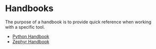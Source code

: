 # Handbooks
The purpose of a handbook is to provide quick reference when working with a specific tool.

- [Python Handbook](./PythonHandbook.md) 
- [Zephyr Handbook](./ZephyrHandbook.md)
